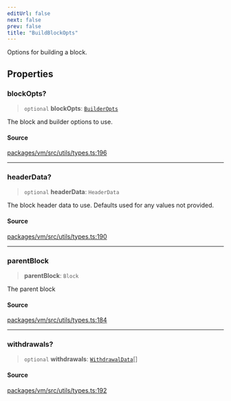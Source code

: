 ```yaml
---
editUrl: false
next: false
prev: false
title: "BuildBlockOpts"
---
```


Options for building a block.

## Properties

### blockOpts?

> `optional` **blockOpts**: [`BuilderOpts`](/reference/tevm/vm/interfaces/builderopts/)

The block and builder options to use.

#### Source

[packages/vm/src/utils/types.ts:196](https://github.com/evmts/tevm-monorepo/blob/main/packages/vm/src/utils/types.ts#L196)

***

### headerData?

> `optional` **headerData**: `HeaderData`

The block header data to use.
Defaults used for any values not provided.

#### Source

[packages/vm/src/utils/types.ts:190](https://github.com/evmts/tevm-monorepo/blob/main/packages/vm/src/utils/types.ts#L190)

***

### parentBlock

> **parentBlock**: `Block`

The parent block

#### Source

[packages/vm/src/utils/types.ts:184](https://github.com/evmts/tevm-monorepo/blob/main/packages/vm/src/utils/types.ts#L184)

***

### withdrawals?

> `optional` **withdrawals**: [`WithdrawalData`](/reference/tevm/utils/type-aliases/withdrawaldata/)[]

#### Source

[packages/vm/src/utils/types.ts:192](https://github.com/evmts/tevm-monorepo/blob/main/packages/vm/src/utils/types.ts#L192)
